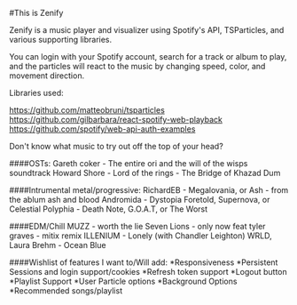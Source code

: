 #This is Zenify

Zenify is a music player and visualizer using Spotify's API, TSParticles, and various supporting libraries.

You can login with your Spotify account, search for a track or album to play, and the particles will react to the music by changing speed, color, and movement direction.

Libraries used:

https://github.com/matteobruni/tsparticles
https://github.com/gilbarbara/react-spotify-web-playback
https://github.com/spotify/web-api-auth-examples

Don't know what music to try out off the top of your head?

####OSTs:
Gareth coker - The entire ori and the will of the wisps soundtrack
Howard Shore - Lord of the rings - The Bridge of Khazad Dum

####Intrumental metal/progressive:
RichardEB - Megalovania, or Ash - from the ablum ash and blood
Andromida - Dystopia Foretold, Supernova, or Celestial
Polyphia - Death Note, G.O.A.T, or The Worst

####EDM/Chill
MUZZ - worth the lie
Seven Lions - only now feat tyler graves - mitix remix
ILLENIUM - Lonely (with Chandler Leighton)
WRLD, Laura Brehm - Ocean Blue




####Wishlist of features I want to/Will add:
*Responsiveness
*Persistent Sessions and login support/cookies
*Refresh token support
*Logout button
*Playlist Support
*User Particle options
*Background Options
*Recommended songs/playlist

